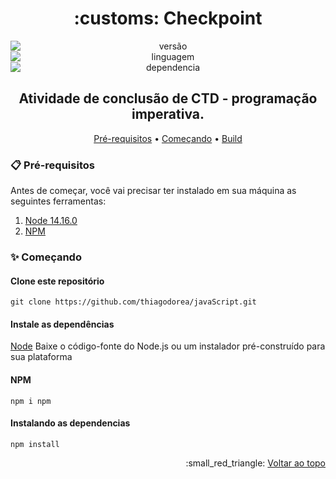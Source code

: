 <h1 align="center">:customs: Checkpoint</h1>

<div align="center">
<img style="display: block; margin: auto;" alt="versão" src="https://img.shields.io/badge/Vers%C3%A3o-1.0.0-blue?style=plastic&logo=exercism">
<img style="display: block; margin: auto;" alt="linguagem" src="https://img.shields.io/badge/Java%20script-6-red?style=plastic&logo=javascript">
<img style="display: block; margin: auto;" alt="dependencia" src="https://img.shields.io/badge/Node-14.17.5-critical?style=plastic&logo=node.js">
</div>


<h2 align="center">Atividade de conclusão de CTD - programação imperativa. </h2>

<p align="center">
 <a href="#clipboard-pr%C3%A9-requisitos">Pré-requisitos</a> • 
 <a href="#sparkles-come%C3%A7ando">Começando</a> • 
 <a href="#wrench-build">Build</a>
</p>

### :clipboard: Pré-requisitos
Antes de começar, você vai precisar ter instalado em sua máquina as seguintes ferramentas:
1. [Node 14.16.0](https://nodejs.org/en/download/)
2. [NPM](https://www.npmjs.com/package/npm)


### :sparkles: Começando

#### Clone este repositório
~~~~ 
git clone https://github.com/thiagodorea/javaScript.git
~~~~
#### Instale as dependências
[Node](https://nodejs.org/en/download/)
Baixe o código-fonte do Node.js ou um instalador pré-construído para sua plataforma
#### NPM
~~~~
npm i npm
~~~~
#### Instalando as dependencias
~~~~
npm install
~~~~

<p align="right">
  :small_red_triangle: <a href="#customs-controle-de-acesso">Voltar ao topo</a>
</p>

